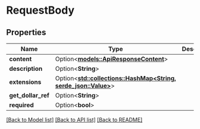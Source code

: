 # RequestBody

## Properties

Name | Type | Description | Notes
------------ | ------------- | ------------- | -------------
**content** | Option<[**models::ApiResponseContent**](ApiResponse_content.md)> |  | [optional]
**description** | Option<**String**> |  | [optional]
**extensions** | Option<[**std::collections::HashMap<String, serde_json::Value>**](serde_json::Value.md)> |  | [optional]
**get_dollar_ref** | Option<**String**> |  | [optional]
**required** | Option<**bool**> |  | [optional]

[[Back to Model list]](../README.md#documentation-for-models) [[Back to API list]](../README.md#documentation-for-api-endpoints) [[Back to README]](../README.md)


